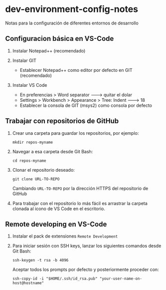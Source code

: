 # dev-environment-config-notes
Notas para la configuración de diferentes entornos de desarrollo

## Configuracion básica en VS-Code

1. Instalar Notepad++ (recomendado)
1. Instalar GIT 
	* Establecer Notepad++ como editor por defecto en GIT (recomendado)

1. Instalar VS Code
	* En preferencias > Word separator ---> quitar el dolar
	* Settings > Workbench > Appearance > Tree: Indent ---> 18
	* Establecer la consola de GIT (msys2) como consola por defecto 
 


## Trabajar con repositorios de GitHub

1. Crear una carpeta para guardar los repositorios, por ejemplo:

	```
	mkdir repos-myname
	```
	
1. Navegar a esa carpeta desde Git Bash:

	```
	cd repos-myname
	```
1. Clonar el repositorio deseado:

	```
	git clone URL-TO-REPO
	```
	Cambiando `URL-TO-REPO` por la dirección HTTPS del repositorio de GitHub
	
1. Para trabajar con el repositorio lo más fácil es arrastrar la carpeta clonada al icono de VS Code en el escritorio.

	
## Remote developing en VS-Code

1. Instalar el pack de extensiones `Remote Development`
1. Para iniciar sesión con SSH keys, lanzar los siguientes comandos desde Git Bash:

	```
	ssh-keygen -t rsa -b 4096
	``` 
	
	Aceptar todos los prompts por defecto y posteriormente proceder con:
	
	```
	ssh-copy-id -i "$HOME/.ssh/id_rsa.pub" "your-user-name-on-host@hostname"
	```
